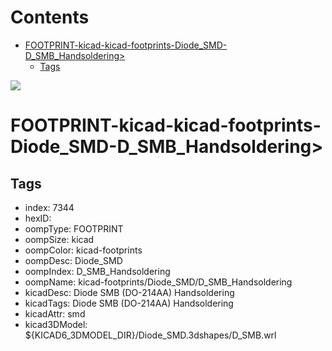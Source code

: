 



Contents
========

* [FOOTPRINT-kicad-kicad-footprints-Diode_SMD-D_SMB_Handsoldering>](#footprint-kicad-kicad-footprints-diode_smd-d_smb_handsoldering)
	* [Tags](#tags)
  
![][im]
# FOOTPRINT-kicad-kicad-footprints-Diode_SMD-D_SMB_Handsoldering>

## Tags

- index: 7344
- hexID: 
- oompType: FOOTPRINT
- oompSize: kicad
- oompColor: kicad-footprints
- oompDesc: Diode_SMD
- oompIndex: D_SMB_Handsoldering
- oompName: kicad-footprints/Diode_SMD/D_SMB_Handsoldering
- kicadDesc: Diode SMB (DO-214AA) Handsoldering
- kicadTags: Diode SMB (DO-214AA) Handsoldering
- kicadAttr: smd
- kicad3DModel: ${KICAD6_3DMODEL_DIR}/Diode_SMD.3dshapes/D_SMB.wrl



[im]: image.png
